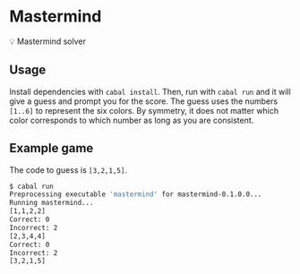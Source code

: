 # Mastermind
💡 Mastermind solver

## Usage
Install dependencies with `cabal install`. Then, run with `cabal run` and it will give a guess and prompt you for the score. The guess uses the numbers `[1..6]` to represent the six colors. By symmetry, it does not matter which color corresponds to which number as long as you are consistent.

## Example game
The code to guess is `[3,2,1,5]`.
```bash
$ cabal run
Preprocessing executable 'mastermind' for mastermind-0.1.0.0...
Running mastermind...
[1,1,2,2]
Correct: 0
Incorrect: 2
[2,3,4,4]
Correct: 0
Incorrect: 2
[3,2,1,5]
```
